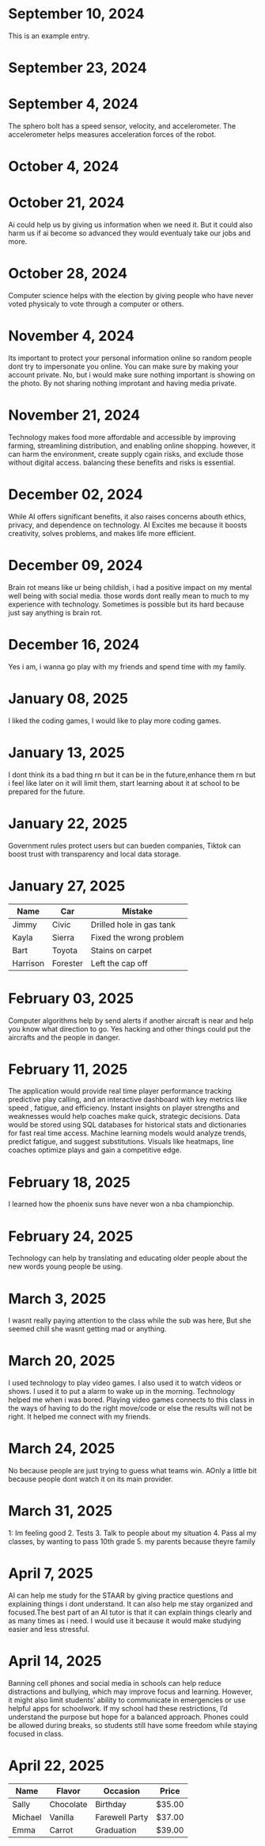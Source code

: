 # September 10, 2024

This is an example entry.
# September 23, 2024
# September 4, 2024
The sphero bolt has a speed sensor, velocity, and accelerometer.
The accelerometer helps measures acceleration forces of the robot.                                                                             
# October 4, 2024
# October 21, 2024
Ai could help us by giving us information when we need it.
But it could also harm us if ai become so advanced they would eventualy take our jobs and more.
# October 28, 2024
Computer science helps with the election by giving people who have never voted physicaly to vote through a computer or others.
# November 4, 2024
Its important to protect your personal information online so random people dont try to impersonate you online. You can make sure by making your account private. No, but i would make sure nothing important is showing on the photo. By not sharing nothing improtant and having media private.
# November 21, 2024
Technology makes food more affordable and accessible by improving farming, streamlining distribution, and enabling online shopping. however, it can harm the environment, create supply cgain risks, and exclude those without digital access. balancing these benefits and risks is essential.
# December 02, 2024
While AI offers significant benefits, it also raises concerns abouth ethics, privacy, and dependence on technology.
AI Excites me because it boosts creativity, solves problems, and makes life more efficient.
# December 09, 2024
Brain rot means like ur being childish, i had a positive impact on my mental well being with social media.
those words dont really mean to much to my experience with technology.
Sometimes is possible but its hard because just say anything is brain rot.
# December 16, 2024
Yes i am, i wanna go play with my friends and spend time with my family.
# January 08, 2025
I liked the coding games, I would like to play more coding games.
# January 13, 2025
I dont think its a bad thing rn but it can be in the future,enhance them rn but i feel like later on it will limit them, start learning about it at school to be prepared for the future.
# January 22, 2025
Government rules protect users but can bueden companies, Tiktok can boost trust with transparency and local data storage.
# January 27, 2025
| Name | Car | Mistake |
|------|-----|---------|
| Jimmy | Civic | Drilled hole in gas tank |
| Kayla | Sierra | Fixed the wrong problem |
| Bart | Toyota | Stains on carpet |
| Harrison | Forester | Left the cap off |
# February 03, 2025
Computer algorithms help by send alerts if another aircraft is near and help you know what direction to go. Yes hacking and other things could put the aircrafts and the people in danger.
# February 11, 2025
The application would provide real time player performance tracking predictive play calling, and an interactive dashboard with key metrics like speed , fatigue, and efficiency. Instant insights on player strengths and weaknesses would help coaches make quick, strategic decisions.
Data would be stored using SQL databases for historical stats and dictionaries for fast real time access. Machine learning models would analyze trends, predict fatigue, and suggest substitutions. Visuals like heatmaps, line coaches optimize plays and gain a competitive edge.
# February 18, 2025
I learned how the phoenix suns have never won a nba championchip.
# February 24, 2025
Technology can help by translating and educating older people about the new words young people be using.
# March 3, 2025
I wasnt really paying attention to the class while the sub was here, But she seemed chill she wasnt getting mad or anything.
# March 20, 2025
I used technology to play video games. I also used it to watch videos or shows. I used it to put a alarm to wake up in the morning.
Technology helped me when i was bored. Playing video games connects to this class in the ways of having to do the right move/code or else the results will not be right. It helped me connect with my friends.
# March 24, 2025
No because people are just trying to guess what teams win. AOnly a little bit because people dont watch it on its main provider.
# March 31, 2025
1: Im feeling good 2. Tests 3. Talk to people about my situation 4. Pass al my classes, by wanting to pass 10th grade 5. my parents because theyre family
# April 7, 2025
AI can help me study for the STAAR by giving practice questions and explaining things i dont understand. It can also help me stay organized and focused.The best part of an AI tutor is that it can explain things clearly and as many times as i need. I would use it because it would make studying easier and less stressful.
# April 14, 2025
Banning cell phones and social media in schools can help reduce distractions and bullying, which may improve focus and learning. However, it might also limit students’ ability to communicate in emergencies or use helpful apps for schoolwork.
If my school had these restrictions, I’d understand the purpose but hope for a balanced approach. Phones could be allowed during breaks, so students still have some freedom while staying focused in class.
# April 22, 2025
| Name | Flavor | Occasion | Price |
|------|--------|----------|-------|
| Sally | Chocolate |Birthday | $35.00 |
| Michael | Vanilla | Farewell Party | $37.00 |
| Emma | Carrot | Graduation | $39.00 |
